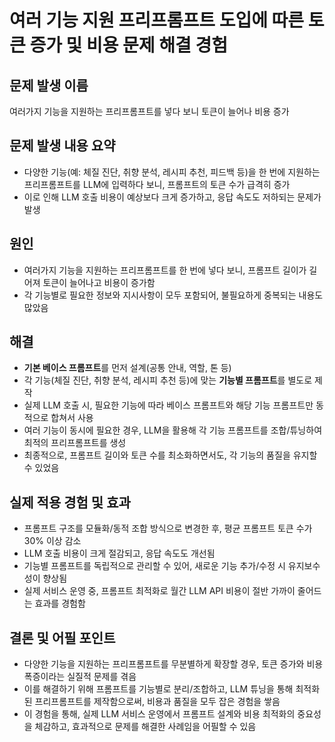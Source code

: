 # 여러 기능 지원 프리프롬프트 도입에 따른 토큰 증가 및 비용 문제 해결 경험

## 문제 발생 이름
여러가지 기능을 지원하는 프리프롬프트를 넣다 보니 토큰이 늘어나 비용 증가

## 문제 발생 내용 요약
- 다양한 기능(예: 체질 진단, 취향 분석, 레시피 추천, 피드백 등)을 한 번에 지원하는 프리프롬프트를 LLM에 입력하다 보니, 프롬프트의 토큰 수가 급격히 증가
- 이로 인해 LLM 호출 비용이 예상보다 크게 증가하고, 응답 속도도 저하되는 문제가 발생

## 원인
- 여러가지 기능을 지원하는 프리프롬프트를 한 번에 넣다 보니, 프롬프트 길이가 길어져 토큰이 늘어나고 비용이 증가함
- 각 기능별로 필요한 정보와 지시사항이 모두 포함되어, 불필요하게 중복되는 내용도 많았음

## 해결
- **기본 베이스 프롬프트**를 먼저 설계(공통 안내, 역할, 톤 등)
- 각 기능(체질 진단, 취향 분석, 레시피 추천 등)에 맞는 **기능별 프롬프트**를 별도로 제작
- 실제 LLM 호출 시, 필요한 기능에 따라 베이스 프롬프트와 해당 기능 프롬프트만 동적으로 합쳐서 사용
- 여러 기능이 동시에 필요한 경우, LLM을 활용해 각 기능 프롬프트를 조합/튜닝하여 최적의 프리프롬프트를 생성
- 최종적으로, 프롬프트 길이와 토큰 수를 최소화하면서도, 각 기능의 품질을 유지할 수 있었음

## 실제 적용 경험 및 효과
- 프롬프트 구조를 모듈화/동적 조합 방식으로 변경한 후, 평균 프롬프트 토큰 수가 30% 이상 감소
- LLM 호출 비용이 크게 절감되고, 응답 속도도 개선됨
- 기능별 프롬프트를 독립적으로 관리할 수 있어, 새로운 기능 추가/수정 시 유지보수성이 향상됨
- 실제 서비스 운영 중, 프롬프트 최적화로 월간 LLM API 비용이 절반 가까이 줄어드는 효과를 경험함

## 결론 및 어필 포인트
- 다양한 기능을 지원하는 프리프롬프트를 무분별하게 확장할 경우, 토큰 증가와 비용 폭증이라는 실질적 문제를 겪음
- 이를 해결하기 위해 프롬프트를 기능별로 분리/조합하고, LLM 튜닝을 통해 최적화된 프리프롬프트를 제작함으로써, 비용과 품질을 모두 잡은 경험을 쌓음
- 이 경험을 통해, 실제 LLM 서비스 운영에서 프롬프트 설계와 비용 최적화의 중요성을 체감하고, 효과적으로 문제를 해결한 사례임을 어필할 수 있음 